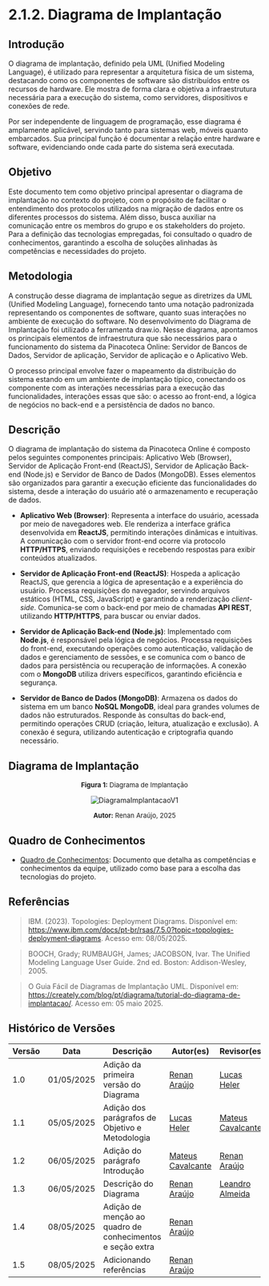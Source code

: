 # 2.1.2. Diagrama de Implantação

## Introdução

O diagrama de implantação, definido pela UML (Unified Modeling Language), é utilizado para representar a arquitetura física de um sistema, destacando como os componentes de software são distribuídos entre os recursos de hardware. Ele mostra de forma clara e objetiva a infraestrutura necessária para a execução do sistema, como servidores, dispositivos e conexões de rede.

Por ser independente de linguagem de programação, esse diagrama é amplamente aplicável, servindo tanto para sistemas web, móveis quanto embarcados. Sua principal função é documentar a relação entre hardware e software, evidenciando onde cada parte do sistema será executada.

## Objetivo

Este documento tem como objetivo principal apresentar o diagrama de implantação no contexto do projeto, com o propósito de facilitar o entendimento dos protocolos utilizados na migração de dados entre os diferentes processos do sistema. Além disso, busca auxiliar na comunicação entre os membros do grupo e os stakeholders do projeto. Para a definição das tecnologias empregadas, foi consultado o quadro de conhecimentos, garantindo a escolha de soluções alinhadas às competências e necessidades do projeto.

## Metodologia

A construção desse diagrama de implantação segue as diretrizes da UML (Unified Modeling Language), fornecendo tanto uma notação padronizada representando os componentes de software, quanto suas interações no ambiente de execução do software. No desenvolvimento do Diagrama de Implantação foi utilizado a ferramenta draw.io. Nesse diagrama, apontamos os principais elementos de infraestrutura que são necessários para o funcionamento do sistema da Pinacoteca Online: Servidor de Bancos de Dados, Servidor de aplicação, Servidor de aplicação e o Aplicativo Web.

O processo principal envolve fazer o mapeamento da distribuição do sistema estando em um ambiente de implantação típico, conectando os componente com as interações necessárias para a execução das funcionalidades, interações essas que são: o acesso ao front-end, a lógica de negócios no back-end e a persistência de dados no banco.

## Descrição

O diagrama de implantação do sistema da Pinacoteca Online é composto pelos seguintes componentes principais: Aplicativo Web (Browser), Servidor de Aplicação Front-end (ReactJS), Servidor de Aplicação Back-end (Node.js) e Servidor de Banco de Dados (MongoDB). Esses elementos são organizados para garantir a execução eficiente das funcionalidades do sistema, desde a interação do usuário até o armazenamento e recuperação de dados.

- **Aplicativo Web (Browser)**: Representa a interface do usuário, acessada por meio de navegadores web. Ele renderiza a interface gráfica desenvolvida em **ReactJS**, permitindo interações dinâmicas e intuitivas. A comunicação com o servidor front-end ocorre via protocolo **HTTP/HTTPS**, enviando requisições e recebendo respostas para exibir conteúdos atualizados.

- **Servidor de Aplicação Front-end (ReactJS)**: Hospeda a aplicação ReactJS, que gerencia a lógica de apresentação e a experiência do usuário. Processa requisições do navegador, servindo arquivos estáticos (HTML, CSS, JavaScript) e garantindo a renderização _client-side_. Comunica-se com o back-end por meio de chamadas **API REST**, utilizando **HTTP/HTTPS**, para buscar ou enviar dados.

- **Servidor de Aplicação Back-end (Node.js)**: Implementado com **Node.js**, é responsável pela lógica de negócios. Processa requisições do front-end, executando operações como autenticação, validação de dados e gerenciamento de sessões, e se comunica com o banco de dados para persistência ou recuperação de informações. A conexão com o **MongoDB** utiliza drivers específicos, garantindo eficiência e segurança.

- **Servidor de Banco de Dados (MongoDB)**: Armazena os dados do sistema em um banco **NoSQL MongoDB**, ideal para grandes volumes de dados não estruturados. Responde às consultas do back-end, permitindo operações CRUD (criação, leitura, atualização e exclusão). A conexão é segura, utilizando autenticação e criptografia quando necessário.

## Diagrama de Implantação

<font size="2"><p style="text-align: center"><b>Figura 1:</b> Diagrama de Implantação</p></font>

<div style="text-align: center;"> 

![DiagramaImplantacaoV1](assets/images/implantaçãov1.png)

</div>

<font size="2"><p style="text-align: center"><b>Autor:</b> Renan Araújo, 2025</p></font>

## Quadro de Conhecimentos

- [Quadro de Conhecimentos](https://unbarqdsw2025-1-turma01.github.io/2025.1-T01-_G2_PinacotecaOnline_Entrega_01/#/Base/Extra/quadro-de-conhecimentos): Documento que detalha as competências e conhecimentos da equipe, utilizado como base para a escolha das tecnologias do projeto.

## Referências

> IBM. (2023). Topologies: Deployment Diagrams. Disponível em: <https://www.ibm.com/docs/pt-br/rsas/7.5.0?topic=topologies-deployment-diagrams>. Acesso em: 08/05/2025.

> BOOCH, Grady; RUMBAUGH, James; JACOBSON, Ivar. The Unified Modeling Language User Guide. 2nd ed. Boston: Addison-Wesley, 2005.

> O Guia Fácil de Diagramas de Implantação UML. Disponível em: <https://creately.com/blog/pt/diagrama/tutorial-do-diagrama-de-implantacao/>. Acesso em: 05 maio 2025.


## Histórico de Versões

| Versão | Data       | Descrição                                                         | Autor(es)                                            | Revisor(es)                                          |
| ------ | ---------- | ----------------------------------------------------------------- | ---------------------------------------------------- | ---------------------------------------------------- |
| 1.0    | 01/05/2025 | Adição da primeira versão do Diagrama                             | [Renan Araújo](https://github.com/renantfm4)         | [Lucas Heler](https://github.com/Akaeboshi)          |
| 1.1    | 05/05/2025 | Adição dos parágrafos de Objetivo e Metodologia                   | [Lucas Heler](https://github.com/Akaeboshi)          | [Mateus Cavalcante](https://github.com/mateuscavati) |
| 1.2    | 06/05/2025 | Adição do parágrafo Introdução                                    | [Mateus Cavalcante](https://github.com/mateuscavati) | [Renan Araújo](https://github.com/renantfm4)         |
| 1.3    | 06/05/2025 | Descrição do Diagrama                                             | [Renan Araújo](https://github.com/renantfm4)         | [Leandro Almeida](https://github.com/LeanArs)        |
| 1.4    | 08/05/2025 | Adição de menção ao quadro de conhecimentos e seção extra         | [Renan Araújo](https://github.com/renantfm4)         |         |
| 1.5    | 08/05/2025 | Adicionando referências      | [Renan Araújo](https://github.com/renantfm4)         |         |